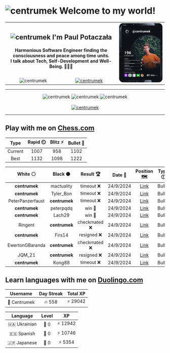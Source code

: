 <h1>
  <img
    src="https://emojis.slackmojis.com/emojis/images/1531849430/4246/blob-sunglasses.gif"
    width="30"
    alt="centrumek"
  />
  Welcome to my world!
</h1>

<table>
  <tbody>
    <tr>
      <td align="center" width="70%" colspan="2">
        <h2>
          <img
            src="https://raw.githubusercontent.com/MartinHeinz/MartinHeinz/master/wave.gif"
            width="30px"
            alt="centrumek"
          />
          I'm Paul Potaczała
        </h2>
        <h4>
          Harmonious Software Engineer finding the consciousness and peace among time units.
          <br/>
          I talk about Tech, Self-Development and Well-Being. 🌿🧘🚀
        </h4>
      </td>
      <td width="30%" rowspan="2">
        <a href="https://app.daily.dev/centrumek">
          <img
            src="./devcard.svg"
            alt="centrumek"
          />
        </a>
      </td>
    </tr>
    <tr align="center">
      <td>
        <img
          src="https://komarev.com/ghpvc/?username=centrumek&label=visitors&color=0e75b6&style=flat"
          alt="centrumek"
        >
      </td>
      <td>
        <a href="https://stackoverflow.com/users/14496012/centrumek">
          <img
            src="https://stackoverflow.com/users/flair/14496012.png?theme=dark"
            alt="centrumek"
          >
        </a>
      </td>
    </tr>
  </tbody>
</table>

---
<div align="center">
  <img 
    src="https://github-readme-stats.vercel.app/api?username=centrumek&show_icons=true&count_private=true&theme=dark&hide_border=true&hide=issues,contribs&bg_color=00000000"
    alt="centrumek"
  />
  <img
    src="https://github-readme-stats.vercel.app/api/top-langs/?username=centrumek&layout=compact&hide_border=true&theme=dark&bg_color=00000000&langs_count=6&exclude_repo=air-statistic-app"
    alt="centrumek"
  />
  <img 
    src="https://github-readme-streak-stats.herokuapp.com?user=centrumek&theme=dark&hide_border=true&background=FFFFFF00"
    alt="centrumek"
  />
  <br/>
  <br/>
  <a href="https://www.buymeacoffee.com/centrumek">
    <img
      src="https://cdn.buymeacoffee.com/buttons/v2/default-orange.png"
      height="50"
      width="210"
      alt="centrumek"
    />
  </a>
</div>

---

## Play with me on [Chess.com](https://www.chess.com/member/centrumek)

<div align="center">
<!--START_SECTION:chessStats-->
<!-- Automatically generated with https://github.com/Balastrong/chess-stats-action -->

| Type | Rapid ⏲️ | Blitz ⚡ | Bullet 🔫 |
|:---:|:---:|:---:|:---:|
| Current | 1007 | 958 | 1102 |
| Best | 1132 | 1098 | 1222 |

| White ⚪ | Black ⚫ | Result 🏆 | Date 📅 | Position 🗺️ | Type 🕕 |
|:---:|:---:|:---:|:---:|:---:|:---:|
| **centrumek** | mactuality | timeout ❌ | 24/9/2024 | <a href="http://www.ee.unb.ca/cgi-bin/tervo/fen.pl?select=7r/5pp1/2B1pn2/2p5/1pP4p/1k1Pp2P/q6P/R4QK1 w - -">Link</a> | Bullet |
| **centrumek** | Tyler_Bon | timeout ❌ | 24/9/2024 | <a href="http://www.ee.unb.ca/cgi-bin/tervo/fen.pl?select=5Q2/2kr1p2/1p4p1/p1p1p3/P1Ppq3/KP6/8/R7 w - -">Link</a> | Bullet |
| PeterPanzerfaust | **centrumek** | timeout ❌ | 24/9/2024 | <a href="http://www.ee.unb.ca/cgi-bin/tervo/fen.pl?select=5R2/4N3/3p4/8/8/3p1k2/PPPK4/8 b - -">Link</a> | Bullet |
| **centrumek** | peterpqdq | win 🥇 | 24/9/2024 | <a href="http://www.ee.unb.ca/cgi-bin/tervo/fen.pl?select=6k1/pp6/7p/1P1N2pK/P1Pn2P1/1n2r2P/8/7R b - -">Link</a> | Bullet |
| **centrumek** | Lach29 | win 🥇 | 24/9/2024 | <a href="http://www.ee.unb.ca/cgi-bin/tervo/fen.pl?select=8/pp2p3/3k2pp/8/P3NP1P/4K1P1/1P6/8 b - -">Link</a> | Bullet |
| Ringent | **centrumek** | checkmated ❌ | 24/9/2024 | <a href="http://www.ee.unb.ca/cgi-bin/tervo/fen.pl?select=r2q1k2/1b1p1Q2/n1p1p3/p3P2B/8/P3P2P/1P4P1/R1B3K1 b - -">Link</a> | Bullet |
| **centrumek** | Firs14 | resigned ❌ | 24/9/2024 | <a href="http://www.ee.unb.ca/cgi-bin/tervo/fen.pl?select=rnb1k2r/pp3ppp/5n2/4p3/3pP3/Pq1P1P2/1B1K2PP/R4BNR w kq -">Link</a> | Bullet |
| EwertonGBaranda | **centrumek** | checkmated ❌ | 24/9/2024 | <a href="http://www.ee.unb.ca/cgi-bin/tervo/fen.pl?select=8/5Q2/2N5/2PpPpPk/Pp1P1Pp1/6P1/1P6/5N1K b - -">Link</a> | Bullet |
| JQM_21 | **centrumek** | resigned ❌ | 24/9/2024 | <a href="http://www.ee.unb.ca/cgi-bin/tervo/fen.pl?select=5r2/pb6/n1pkp1Q1/1p1p1p2/5P2/2NPPN1P/PPPB1K2/R7 b - -">Link</a> | Bullet |
| **centrumek** | Kong88 | timeout ❌ | 24/9/2024 | <a href="http://www.ee.unb.ca/cgi-bin/tervo/fen.pl?select=r7/5kpp/4pp2/3p4/P1b2N2/4P3/3r1PPP/6K1 w - -">Link</a> | Bullet |

<!--END_SECTION:chessStats-->
</div>

## Learn languages with me on [Duolingo.com](https://www.duolingo.com/profile/Centrumek)

<div align="center">
<!--START_SECTION:duolingoStats-->
<!-- Automatically generated with https://github.com/centrumek/duolingo-readme-stats-->

| Username | Day Streak | Total XP |
|:---:|:---:|:---:|
| 👤 Centrumek | 🔥 558 | ⚡ 29042 |

| Language | Level | XP |
|:---:|:---:|:---:|
| 🇺🇦 Ukrainian | 👑 0 | ⚡ 12942 |
| 🇪🇸 Spanish | 👑 0 | ⚡ 10746 |
| 🇯🇵 Japanese | 👑 0 | ⚡ 5354 |

<!--END_SECTION:duolingoStats-->
</div>
<!--
**centrumek/centrumek** is a ✨ _special_ ✨ repository because its `README.md` (this file) appears on your GitHub profile.

Here are some ideas to get you started:

- 🔭 I’m currently working on ...
- 🌱 I’m currently learning ...
- 👯 I’m looking to collaborate on ...
- 🤔 I’m looking for help with ...
- 💬 Ask me about ...
- 📫 How to reach me: ...
- 😄 Pronouns: ...
- ⚡ Fun fact: ...
-->
